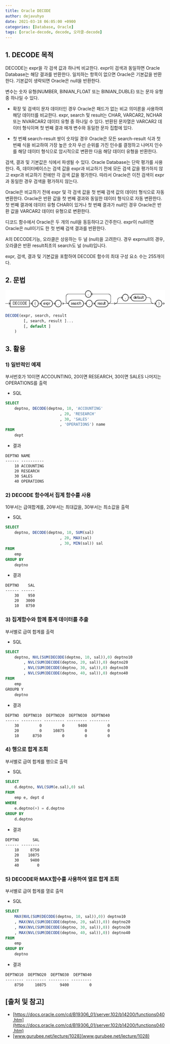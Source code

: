 ```yaml
---
title: Oracle DECODE
author: dejavuhyo
date: 2021-03-18 06:05:00 +0900
categories: [Database, Oracle]
tags: [oracle-decode, decode, 오라클-decode]
---
```


## 1. DECODE 목적
DECODE는 expr을 각 검색 값과 하나씩 비교한다. expr이 검색과 동일하면 Oracle Database는 해당 결과를 반환한다. 일치하는 항목이 없으면 Oracle은 기본값을 반환한다. 기본값이 생략되면 Oracle은 null을 반환한다.

변수는 숫자 유형(NUMBER, BINIAN_FLOAT 또는 BINIAN_DUBLE) 또는 문자 유형 중 하나일 수 있다.

* 확장 및 검색이 문자 데이터인 경우 Oracle은 패드가 없는 비교 의미론을 사용하여 해당 데이터를 비교한다. expr, search 및 result는 CHAR, VARCAR2, NCHAR 또는 NVARCAR2 데이터 유형 중 하나일 수 있다. 반환된 문자열은 VARCAR2 데이터 형식이며 첫 번째 결과 매개 변수와 동일한 문자 집합에 있다.

* 첫 번째 search-result 쌍이 숫자일 경우 Oracle은 모든 search-result 식과 첫 번째 식을 비교하여 가장 높은 숫자 우선 순위를 가진 인수를 결정하고 나머지 인수를 해당 데이터 형식으로 암시적으로 변환한 다음 해당 데이터 유형을 반환한다.


검색, 결과 및 기본값은 식에서 파생될 수 있다. Oracle Database는 단락 평가를 사용한다. 즉, 데이터베이스는 검색 값을 expr과 비교하기 전에 모든 검색 값을 평가하지 않고 expr과 비교하기 전에만 각 검색 값을 평가한다. 따라서 Oracle은 이전 검색이 expr과 동일한 경우 검색을 평가하지 않는다.

Oracle은 비교하기 전에 expr 및 각 검색 값을 첫 번째 검색 값의 데이터 형식으로 자동 변환한다. Oracle은 반환 값을 첫 번째 결과와 동일한 데이터 형식으로 자동 변환한다. 첫 번째 결과에 데이터 유형 CHAR이 있거나 첫 번째 결과가 null인 경우 Oracle은 반환 값을 VARCAR2 데이터 유형으로 변환한다.

디코드 함수에서 Oracle은 두 개의 null을 동등하다고 간주한다. expr이 null이면 Oracle은 null이기도 한 첫 번째 검색 결과를 반환한다.

A의 DECODE기능, 오라클은 상응하는 두 널 (null)을 고려한다. 경우 exprnull의 경우, 오라클은 반환 result최초의 search도 널 (null)입니다.

expr, 검색, 결과 및 기본값을 포함하여 DECODE 함수의 최대 구성 요소 수는 255개이다.

## 2. 문법

![decode](/assets/img/2021-03-18-oracle-decode/decode.gif)

```sql
DECODE(expr, search, result
        [, search, result ]...
        [, default ]
    )
```

## 3. 활용

### 1) 일반적인 예제
부서번호가 10이면 ACCOUNTING, 20이면 RESEARCH, 30이면 SALES 나머지는 OPERATIONS를 출력

* SQL

```sql
SELECT
    deptno, DECODE(deptno, 10, 'ACCOUNTING'
                        , 20, 'RESEARCH'
                        , 30, 'SALES'
                        , 'OPERATIONS') name
FROM
    dept
```

* 결과

```text
DEPTNO NAME
------ ----------
    10 ACCOUNTING
    20 RESEARCH
    30 SALES
    40 OPERATIONS
```

### 2) DECODE 함수에서 집계 함수를 사용
10부서는 급여합계를, 20부서는 최대값을, 30부서는 최소값을 출력

* SQL

```sql
SELECT
    deptno, DECODE(deptno, 10, SUM(sal)
                        , 20, MAX(sal)
                        , 30, MIN(sal)) sal
FROM
    emp
GROUP BY
    deptno
```

* 결과

```text
DEPTNO    SAL
------ ------
    30    950
    20   3000
    10   8750
```

### 3) 집계함수와 함께 통계 데이터를 추출
부서별로 급여 합계를 출력

* SQL

```sql
SELECT
    deptno, NVL(SUM(DECODE(deptno, 10, sal)),0) deptno10
        , NVL(SUM(DECODE(deptno, 20, sal)),0) deptno20
        , NVL(SUM(DECODE(deptno, 30, sal)),0) deptno30
        , NVL(SUM(DECODE(deptno, 40, sal)),0) deptno40
FROM
    emp
GROUPB Y
    deptno
```

* 결과

```text
DEPTNO  DEPTNO10  DEPTNO20  DEPTNO30  DEPTNO40
------ --------- --------- --------- ---------
    30         0         0      9400         0
    20         0     10875         0         0
    10      8750         0         0         0
```


### 4) 행으로 합계 조회
부서별로 급여 합계를 행으로 출력

* SQL

```sql
SELECT
    d.deptno, NVL(SUM(e.sal),0) sal
FROM
    emp e, dept d
WHERE
    e.deptno(+) = d.deptno
GROUP BY
    d.deptno
```

* 결과

```text
DEPTNO      SAL
------ --------
    10     8750
    20    10875
    30     9400
    40        0
```

### 5) DECODE와 MAX함수를 사용하여 열로 합계 조회
부서별로 급여 합계를 열로 출력

* SQL

```sql
SELECT
    MAX(NVL(SUM(DECODE(deptno, 10, sal)),0)) deptno10
    , MAX(NVL(SUM(DECODE(deptno, 20, sal)),0)) deptno20
    , MAX(NVL(SUM(DECODE(deptno, 30, sal)),0)) deptno30
    , MAX(NVL(SUM(DECODE(deptno, 40, sal)),0)) deptno40
FROM
    emp
GROUP BY
    deptno
```

* 결과

```text
DEPTNO10  DEPTNO20  DEPTNO30  DEPTNO40
-------- --------- --------- ---------
    8750     10875      9400         0
```

## [출처 및 참고]
* [https://docs.oracle.com/cd/B19306_01/server.102/b14200/functions040.htm](https://docs.oracle.com/cd/B19306_01/server.102/b14200/functions040.htm)
* [www.gurubee.net/lecture/1028](www.gurubee.net/lecture/1028)
